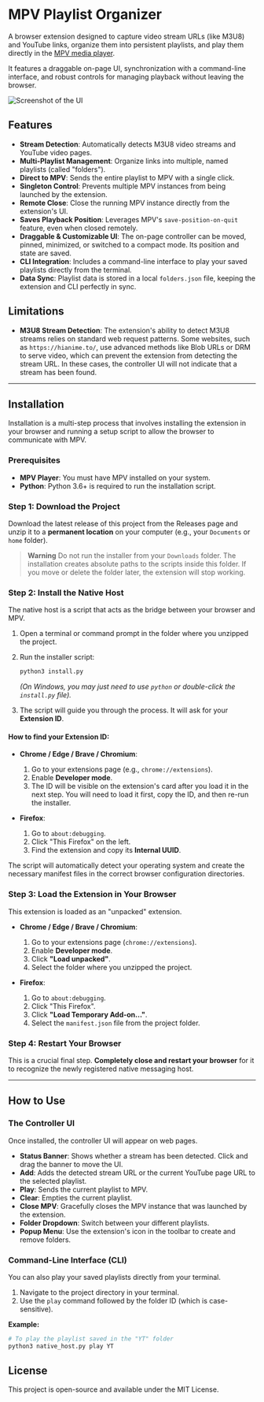 # MPV Playlist Organizer

A browser extension designed to capture video stream URLs (like M3U8) and YouTube links, organize them into persistent playlists, and play them directly in the [MPV media player](https://mpv.io/).

It features a draggable on-page UI, synchronization with a command-line interface, and robust controls for managing playback without leaving the browser.

![Screenshot of the UI](<img width="362" height="423" alt="image" src="https://github.com/user-attachments/assets/e13211c2-dd8a-49a4-ad49-c66c599734a6" />
) <!-- Placeholder for a screenshot -->

## Features

- **Stream Detection**: Automatically detects M3U8 video streams and YouTube video pages.
- **Multi-Playlist Management**: Organize links into multiple, named playlists (called "folders").
- **Direct to MPV**: Sends the entire playlist to MPV with a single click.
- **Singleton Control**: Prevents multiple MPV instances from being launched by the extension.
- **Remote Close**: Close the running MPV instance directly from the extension's UI.
- **Saves Playback Position**: Leverages MPV's `save-position-on-quit` feature, even when closed remotely.
- **Draggable & Customizable UI**: The on-page controller can be moved, pinned, minimized, or switched to a compact mode. Its position and state are saved.
- **CLI Integration**: Includes a command-line interface to play your saved playlists directly from the terminal.
- **Data Sync**: Playlist data is stored in a local `folders.json` file, keeping the extension and CLI perfectly in sync.

## Limitations

- **M3U8 Stream Detection**: The extension's ability to detect M3U8 streams relies on standard web request patterns. Some websites, such as `https://hianime.to/`, use advanced methods like Blob URLs or DRM to serve video, which can prevent the extension from detecting the stream URL. In these cases, the controller UI will not indicate that a stream has been found.

---

## Installation

Installation is a multi-step process that involves installing the extension in your browser and running a setup script to allow the browser to communicate with MPV.

### Prerequisites

- **MPV Player**: You must have MPV installed on your system.
- **Python**: Python 3.6+ is required to run the installation script.

### Step 1: Download the Project

Download the latest release of this project from the Releases page and unzip it to a **permanent location** on your computer (e.g., your `Documents` or `home` folder).

> **Warning**
> Do not run the installer from your `Downloads` folder. The installation creates absolute paths to the scripts inside this folder. If you move or delete the folder later, the extension will stop working.

### Step 2: Install the Native Host

The native host is a script that acts as the bridge between your browser and MPV.

1.  Open a terminal or command prompt in the folder where you unzipped the project.
2.  Run the installer script:
    ```sh
    python3 install.py
    ```
    *(On Windows, you may just need to use `python` or double-click the `install.py` file).*

3.  The script will guide you through the process. It will ask for your **Extension ID**.

#### How to find your Extension ID:

-   **Chrome / Edge / Brave / Chromium**:
    1.  Go to your extensions page (e.g., `chrome://extensions`).
    2.  Enable **Developer mode**.
    3.  The ID will be visible on the extension's card after you load it in the next step. You will need to load it first, copy the ID, and then re-run the installer.

-   **Firefox**:
    1.  Go to `about:debugging`.
    2.  Click "This Firefox" on the left.
    3.  Find the extension and copy its **Internal UUID**.

The script will automatically detect your operating system and create the necessary manifest files in the correct browser configuration directories.

### Step 3: Load the Extension in Your Browser

This extension is loaded as an "unpacked" extension.

-   **Chrome / Edge / Brave / Chromium**:
    1.  Go to your extensions page (`chrome://extensions`).
    2.  Enable **Developer mode**.
    3.  Click **"Load unpacked"**.
    4.  Select the folder where you unzipped the project.

-   **Firefox**:
    1.  Go to `about:debugging`.
    2.  Click "This Firefox".
    3.  Click **"Load Temporary Add-on..."**.
    4.  Select the `manifest.json` file from the project folder.

### Step 4: Restart Your Browser

This is a crucial final step. **Completely close and restart your browser** for it to recognize the newly registered native messaging host.

---

## How to Use

### The Controller UI

Once installed, the controller UI will appear on web pages.

- **Status Banner**: Shows whether a stream has been detected. Click and drag the banner to move the UI.
- **Add**: Adds the detected stream URL or the current YouTube page URL to the selected playlist.
- **Play**: Sends the current playlist to MPV.
- **Clear**: Empties the current playlist.
- **Close MPV**: Gracefully closes the MPV instance that was launched by the extension.
- **Folder Dropdown**: Switch between your different playlists.
- **Popup Menu**: Use the extension's icon in the toolbar to create and remove folders.

### Command-Line Interface (CLI)

You can also play your saved playlists directly from your terminal.

1.  Navigate to the project directory in your terminal.
2.  Use the `play` command followed by the folder ID (which is case-sensitive).

**Example:**
```sh
# To play the playlist saved in the "YT" folder
python3 native_host.py play YT
```

## License

This project is open-source and available under the MIT License.

